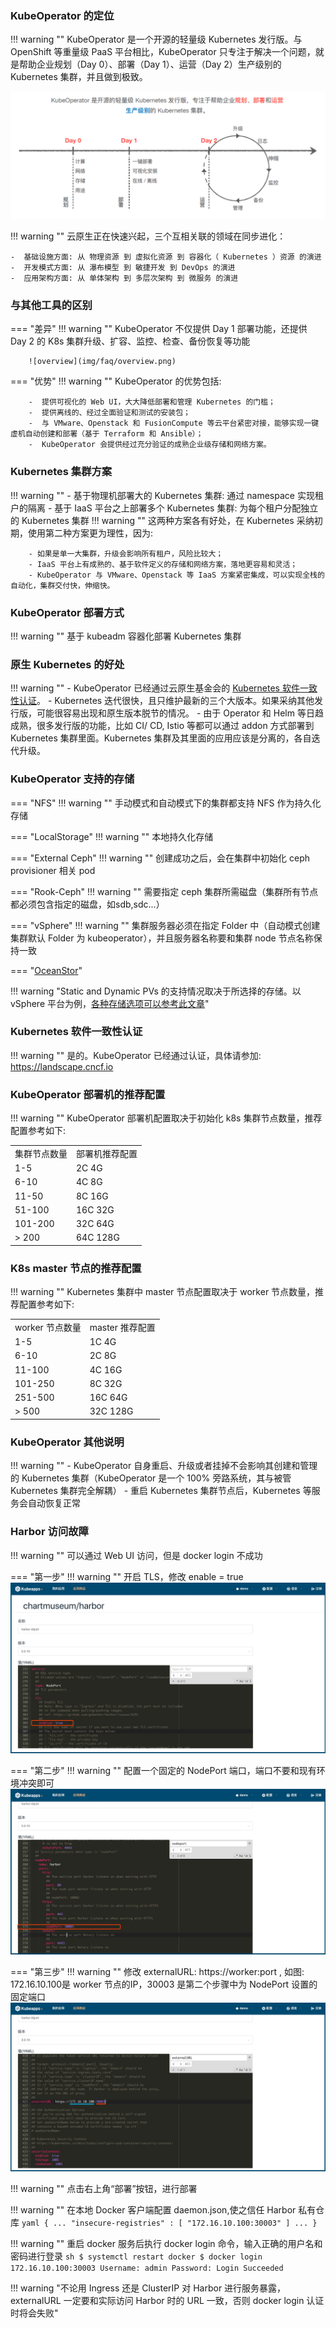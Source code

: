 
### KubeOperator 的定位

!!! warning ""
    KubeOperator 是一个开源的轻量级 Kubernetes 发行版。与 OpenShift 等重量级 PaaS 平台相比，KubeOperator 只专注于解决一个问题，就是帮助企业规划（Day 0）、部署（Day 1）、运营（Day 2）生产级别的 Kubernetes 集群，并且做到极致。

![what-is-ko](img/faq/what-is-ko.png)

!!! warning ""
    云原生正在快速兴起，三个互相关联的领域在同步进化：  

    -  基础设施方面: 从 物理资源 到 虚拟化资源 到 容器化（ Kubernetes ）资源 的演进
    -  开发模式方面: 从 瀑布模型 到 敏捷开发 到 DevOps 的演进
    -  应用架构方面: 从 单体架构 到 多层次架构 到 微服务 的演进

### 与其他工具的区别

=== "差异"
    !!! warning ""
        KubeOperator 不仅提供 Day 1 部署功能，还提供 Day 2 的 K8s 集群升级、扩容、监控、检查、备份恢复等功能

        ![overview](img/faq/overview.png)

=== "优势"
    !!! warning ""
        KubeOperator 的优势包括:  

        -  提供可视化的 Web UI，大大降低部署和管理 Kubernetes 的门槛；
        -  提供离线的、经过全面验证和测试的安装包；
        -  与 VMware、Openstack 和 FusionCompute 等云平台紧密对接，能够实现一键虚机自动创建和部署（基于 Terraform 和 Ansible）；
        -  KubeOperator 会提供经过充分验证的成熟企业级存储和网络方案。

### Kubernetes 集群方案

!!! warning ""
    - 基于物理机部署大的 Kubernetes 集群: 通过 namespace 实现租户的隔离
    - 基于 IaaS 平台之上部署多个 Kubernetes 集群: 为每个租户分配独立的 Kubernetes 集群
    !!! warning ""
        这两种方案各有好处，在 Kubernetes 采纳初期，使用第二种方案更为理性，因为:
    
        - 如果是单一大集群，升级会影响所有租户，风险比较大；
        - IaaS 平台上有成熟的、基于软件定义的存储和网络方案，落地更容易和灵活；
        - KubeOperator 与 VMware、Openstack 等 IaaS 方案紧密集成，可以实现全栈的自动化，集群交付快，伸缩快。

### KubeOperator 部署方式

!!! warning ""
    基于 kubeadm 容器化部署 Kubernetes 集群

### 原生 Kubernetes 的好处

!!! warning ""
    - KubeOperator 已经通过云原生基金会的 [Kubernetes 软件一致性认证](https://landscape.cncf.io)。
    - Kubernetes 迭代很快，且只维护最新的三个大版本。如果采纳其他发行版，可能很容易出现和原生版本脱节的情况。
    - 由于 Operator 和 Helm 等日趋成熟，很多发行版的功能，比如 CI/ CD, Istio 等都可以通过 addon 方式部署到 Kubernetes 集群里面。Kubernetes 集群及其里面的应用应该是分离的，各自迭代升级。

### KubeOperator 支持的存储

=== "NFS"
    !!! warning ""
        手动模式和自动模式下的集群都支持 NFS 作为持久化存储

=== "LocalStorage"
    !!! warning ""
        本地持久化存储

=== "External Ceph"
    !!! warning ""
        创建成功之后，会在集群中初始化 ceph provisioner 相关 pod

=== "Rook-Ceph"
    !!! warning ""
        需要指定 ceph 集群所需磁盘（集群所有节点都必须包含指定的磁盘，如sdb,sdc...）

=== "vSphere"
    !!! warning ""
        集群服务器必须在指定 Folder 中（自动模式创建集群默认 Folder 为 kubeoperator），并且服务器名称要和集群 node 节点名称保持一致

=== "[OceanStor](https://github.com/Huawei/eSDK_K8S_Plugin/tree/master/docs/zh)"

!!! warning "Static and Dynamic PVs 的支持情况取决于所选择的存储。以 vSphere 平台为例，[各种存储选项可以参考此文章](https://docs.vmware.com/en/VMware-Enterprise-PKS/1.5/vmware-enterprise-pks-15/GUID-vsphere-persistent-storage.html)"

### Kubernetes 软件一致性认证

!!! warning ""
    是的。KubeOperator 已经通过认证，具体请参加: https://landscape.cncf.io

### KubeOperator 部署机的推荐配置

!!! warning ""
    KubeOperator 部署机配置取决于初始化 k8s 集群节点数量，推荐配置参考如下:
    <table>
        <tr>
            <td>集群节点数量</td>
            <td>部署机推荐配置</td>
        </tr>
        <tr>
            <td>1-5</td>
            <td>2C 4G</td>
        </tr>
        <tr>
            <td>6-10</td>
            <td>4C 8G</td>
        </tr>
        <tr>
            <td>11-50</td>
            <td>8C 16G</td>
        </tr>
        <tr>
            <td>51-100</td>
            <td>16C 32G</td>
        </tr>
        <tr>
            <td>101-200</td>
            <td>32C 64G</td>
        </tr>
        <tr>
            <td>> 200</td>
            <td>64C 128G</td>
        </tr>
    </table>

### K8s master 节点的推荐配置

!!! warning ""
    Kubernetes 集群中 master 节点配置取决于 worker 节点数量，推荐配置参考如下:
    <table>
        <tr>
            <td>worker 节点数量</td>
            <td>master 推荐配置</td>
        </tr>
        <tr>
            <td>1-5</td>
            <td>1C 4G</td>
        </tr>
        <tr>
            <td>6-10</td>
            <td>2C 8G</td>
        </tr>
        <tr>
            <td>11-100</td>
            <td>4C 16G</td>
        </tr>
        <tr>
            <td>101-250</td>
            <td>8C 32G</td>
        </tr>
        <tr>
            <td>251-500</td>
            <td>16C 64G</td>
        </tr>
        <tr>
            <td>> 500</td>
            <td>32C 128G</td>
        </tr>
    </table>

### KubeOperator 其他说明

!!! warning ""
    - KubeOperator 自身重启、升级或者挂掉不会影响其创建和管理的 Kubernetes 集群（KubeOperator 是一个 100% 旁路系统，其与被管 Kubernetes 集群完全解耦）
    - 重启 Kubernetes 集群节点后，Kubernetes 等服务会自动恢复正常

### Harbor 访问故障

!!! warning ""
    可以通过 Web UI 访问，但是 docker login 不成功

=== "第一步"
    !!! warning ""
        开启 TLS，修改 enable = true
    ![harbor_tls_enable](./img/faq/harbor-tls.jpg)

=== "第二步"
    !!! warning ""
        配置一个固定的 NodePort 端口，端口不要和现有环境冲突即可
    ![harbor_tls_enable](./img/faq/harbor-nodeport.jpg)

=== "第三步"
    !!! warning ""
        修改 externalURL: https://worker:port , 如图: 172.16.10.100是 worker 节点的IP，30003 是第二个步骤中为 NodePort 设置的固定端口
    ![harbor_tls_enable](./img/faq/harbor-externalurl.jpg)

!!! warning ""
    点击右上角“部署”按钮，进行部署

!!! warning ""
    在本地 Docker 客户端配置 daemon.json,使之信任 Harbor 私有仓库
    ```yaml
    {
      ...
      "insecure-registries" : [
        "172.16.10.100:30003"
      ]
      ...
    }
    ```

!!! warning ""
    重启 docker 服务后执行 docker login 命令，输入正确的用户名和密码进行登录
    ```sh
    $ systemctl restart docker
    $ docker login 172.16.10.100:30003
    Username: admin
    Password:
    Login Succeeded
    ```

!!! warning "不论用 Ingress 还是 ClusterIP 对 Harbor 进行服务暴露，externalURL 一定要和实际访问 Harbor 时的 URL 一致，否则 docker login 认证时将会失败"
